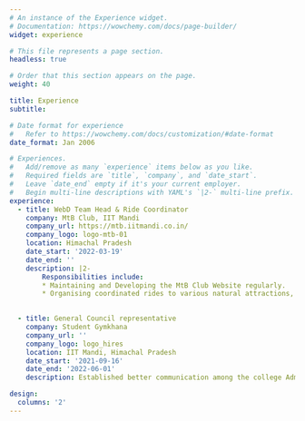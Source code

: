 ```yaml
---
# An instance of the Experience widget.
# Documentation: https://wowchemy.com/docs/page-builder/
widget: experience

# This file represents a page section.
headless: true

# Order that this section appears on the page.
weight: 40

title: Experience
subtitle:

# Date format for experience
#   Refer to https://wowchemy.com/docs/customization/#date-format
date_format: Jan 2006

# Experiences.
#   Add/remove as many `experience` items below as you like.
#   Required fields are `title`, `company`, and `date_start`.
#   Leave `date_end` empty if it's your current employer.
#   Begin multi-line descriptions with YAML's `|2-` multi-line prefix.
experience:
  - title: WebD Team Head & Ride Coordinator
    company: MtB Club, IIT Mandi
    company_url: https://mtb.iitmandi.co.in/
    company_logo: logo-mtb-01
    location: Himachal Pradesh
    date_start: '2022-03-19'
    date_end: ''
    description: |2-
        Responsibilities include:
        * Maintaining and Developing the MtB Club Website regularly.
        * Organising coordinated rides to various natural attractions, ensuring the fellow riders' safety.
        

  - title: General Council representative
    company: Student Gymkhana
    company_url: ''
    company_logo: logo_hires
    location: IIT Mandi, Himachal Pradesh
    date_start: '2021-09-16'
    date_end: '2022-06-01'
    description: Established better communication among the college Administartion and students by addressing the grievances of stakeholders in pandemic. Handled major misunderstandings to further strengthen College-Student bonding.

design:
  columns: '2'
---
```

